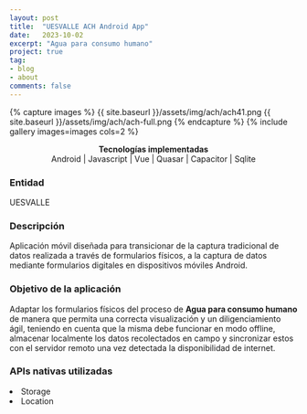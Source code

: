 ```yaml
---
layout: post
title:  "UESVALLE ACH Android App"
date:   2023-10-02
excerpt: "Agua para consumo humano"
project: true
tag: 
- blog
- about
comments: false
--- 
```

    
{% capture images %}
  {{ site.baseurl }}/assets/img/ach/ach41.png
  {{ site.baseurl }}/assets/img/ach/ach-full.png
{% endcapture %}
{% include gallery images=images cols=2 %}
<center>
  <div><b>Tecnologías implementadas</b></div>
    Android <span class="icon-skills android"></span> 
    | Javascript <span class="icon-skills js-icon"></span> 
    | Vue <span class="icon-skills vue"></span> 
    | Quasar <span class="icon-skills quasar"></span> 
    | Capacitor <span class="icon-skills capacitor"></span> 
    | Sqlite <span class="icon-skills sqlite"></span> 
</center>

### Entidad
UESVALLE

### Descripción

Aplicación móvil diseñada para transicionar de la captura tradicional de datos realizada a través de formularios físicos, a la captura de datos mediante formularios digitales en dispositivos móviles Android.

### Objetivo de la aplicación

Adaptar los formularios físicos del proceso de <b>Agua para consumo humano</b> de manera que permita una correcta visualización y un diligenciamiento ágil, teniendo en cuenta que la misma debe funcionar en modo offline, almacenar localmente los datos recolectados en campo y sincronizar estos con el servidor remoto una vez detectada la disponibilidad de internet.

### APIs nativas utilizadas

<li>Storage</li>
<li>Location</li>